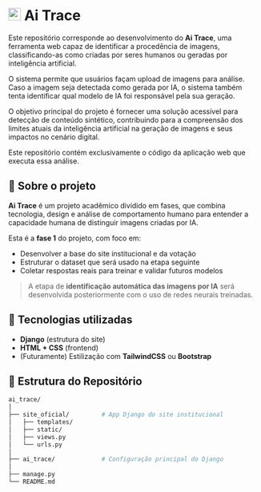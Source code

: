 # <img src="https://github.com/RodolfoHRE/Ai_Trace/blog/main/assents/logo.svg" alt="Logo" width="25"/> Ai Trace


Este repositório corresponde ao desenvolvimento do **Ai Trace**, uma ferramenta web capaz de identificar a procedência de imagens, classificando-as como criadas por seres humanos ou geradas por inteligência artificial. 

O sistema permite que usuários façam upload de imagens para análise. Caso a imagem seja detectada como gerada por IA, o sistema também tenta identificar qual modelo de IA foi responsável pela sua geração.

O objetivo principal do projeto é fornecer uma solução acessível para detecção de conteúdo sintético, contribuindo para a compreensão dos limites atuais da inteligência artificial na geração de imagens e seus impactos no cenário digital.

Este repositório contém exclusivamente o código da aplicação web que executa essa análise. 

## 🧠 Sobre o projeto

**Ai Trace** é um projeto acadêmico dividido em fases, que combina tecnologia, design e análise de comportamento humano para entender a capacidade humana de distinguir imagens criadas por IA.

Esta é a **fase 1** do projeto, com foco em:

- Desenvolver a base do site institucional e da votação
- Estruturar o dataset que será usado na etapa seguinte
- Coletar respostas reais para treinar e validar futuros modelos

> A etapa de **identificação automática das imagens por IA** será desenvolvida posteriormente com o uso de redes neurais treinadas.

## 🚀 Tecnologias utilizadas

- **Django** (estrutura do site)
- **HTML + CSS** (frontend)
- (Futuramente) Estilização com **TailwindCSS** ou **Bootstrap**

## 📁 Estrutura do Repositório

```bash
ai_trace/
│
├── site_oficial/         # App Django do site institucional
│   ├── templates/
│   ├── static/
│   ├── views.py
│   └── urls.py
│
├── ai_trace/             # Configuração principal do Django
│
├── manage.py
└── README.md
